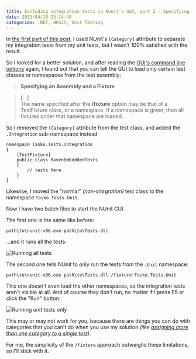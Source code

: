 ```yaml
---
title: Excluding integration tests in NUnit's GUI, part 2 - Specifying a fixture
date: 2013/04/16 23:14:48
categories: .NET, NUnit, Unit Testing
---
```


In [the first part of this post](http://christianspecht.de/2013/04/09/excluding-integration-tests-in-nunit-s-gui-part-1-using-categories/), I used NUnit's `[Category]` attribute to separate my integration tests from my unit tests, but I wasn't 100% satisfied with the result.

So I looked for a better solution, and after reading the [GUI's command line options](http://www.nunit.org/index.php?p=guiCommandLine&r=2.6.2) again, I found out that you can tell the GUI to load only certain test classes or namespaces from the test assembly:

> **Specifying an Assembly and a Fixture**

> [...]   
The name specified after the **/fixture** option may be that of a TestFixture class, or a namespace. If a namespace is given, then all fixtures under that namespace are loaded.


So I removed the `[Category]` attribute from the test class, and added the `.Integration` sub-namespace instead: 

	namespace Tasko.Tests.Integration
	{
	    [TestFixture]
	    public class RavenEmbeddedTests
	    {
        	// tests here
    	}
	}

Likewise, I moved the "normal" *(non-integration)* test class to the namespace `Tasko.Tests.Unit`.

Now I have two batch files to start the NUnit GUI.

The first one is the same like before:

	path\to\nunit-x86.exe path\to\Tests.dll

...and it runs all the tests:

![Running all tests](/img/nunit-categories-fixture-all.png "Running all tests")

The second one tells NUnit to only run the tests from the `.Unit` namespace:

	path\to\nunit-x86.exe path\to\Tests.dll /fixture:Tasko.Tests.Unit

This one doesn't even load the other namespaces, so the integration tests aren't visible at all. And of course they don't run, no matter if I press F5 or click the "Run" button:

![Running unit tests only](/img/nunit-categories-fixture-unit-only.png "Running unit tests only")

This may or may not work for you, because there are things you can do with categories that you can't do when you use my solution *(like [assigning more than one category to a single test](http://stackoverflow.com/q/1199611/6884))*.

For me, the simplicity of the `/fixture` approach outweighs these limitations, so I'll stick with it.

